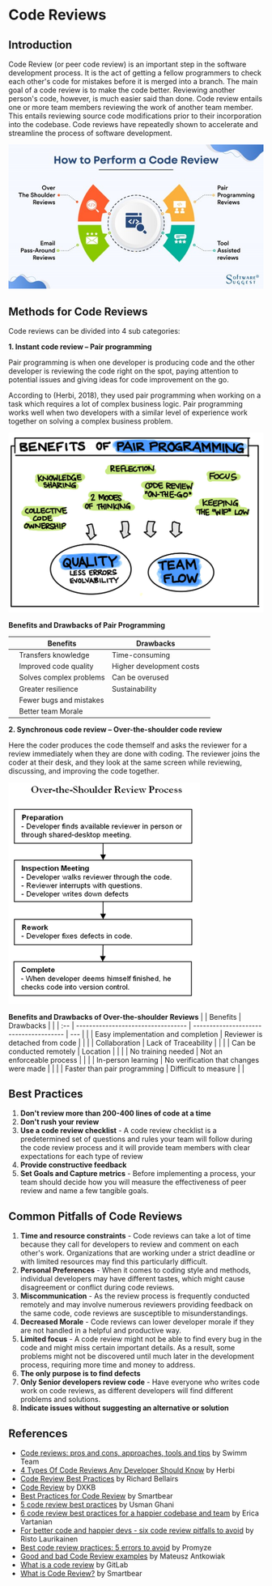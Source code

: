 # Code Reviews
## Introduction
Code Review (or peer code review) is an important step in the software development process. It is the act of getting a  fellow programmers to check each other's code for mistakes before it is merged into a branch. 
The main goal of a code review is to make the code better. Reviewing another person's code, however, is much easier said than done. Code review entails one or more team members reviewing the work of another team member. This entails reviewing source code modifications prior to their incorporation into the codebase. Code reviews have repeatedly shown to accelerate and streamline the process of software development.

![Code review methods](../images/codeReview.jpg)

## Methods for Code Reviews

Code reviews can be divided into 4 sub categories:

**1. Instant code review – Pair programming**

Pair programming is when one developer is producing code and the other developer is reviewing the code right on the spot, paying attention to potential issues and giving ideas for code improvement on the go. 

According to (Herbi, 2018), they used pair programming when working on a task which requires a lot of complex business logic. Pair programming works well when two developers with a similar level of experience work together on solving a complex business problem.

![Benefits of Pair Programming Image](../images/PairProgramming.jpg)

**Benefits and Drawbacks of Pair Programming**

|     | Benefits                | Drawbacks                |     |
| :-- | ----------------------- | ------------------------ | --- |
|     | Transfers knowledge     | Time-consuming           |     |
|     | Improved code quality   | Higher development costs |     |
|     | Solves complex problems | Can be overused          |     |
|     | Greater resilience      | Sustainability           |     |
|     | Fewer bugs and mistakes |                          |     |
|     | Better team Morale      |                          |     |


**2. Synchronous code review – Over-the-shoulder code review**

Here the coder produces the code themself and asks the reviewer for a review immediately when they are done with coding. The reviewer joins the coder at their desk, and they look at the same screen while reviewing, discussing, and improving the code together.

![Over-the-Shoulder Review Process Image](../images/overTheShoulder.png)

**Benefits and Drawbacks of Over-the-shoulder Reviews**
|     | Benefits                           | Drawbacks                              |     |
| :-- | ---------------------------------- | -------------------------------------- | --- |
|     | Easy implementation and completion | Reviewer is detached from code         |     |
|     | Collaboration                      | Lack of Traceability                   |     |
|     | Can be conducted remotely          | Location                               |     |
|     | No training needed                 | Not an enforceable process             |     |
|     | In-person learning                 | No verification that changes were made |     |
|     | Faster than pair programming       | Difficult to measure                   |     |

## Best Practices
1. **Don't review more than 200-400 lines of code at a time**
2. **Don't rush your review** 
3. **Use a code review checklist** -  A code review checklist is a predetermined set of questions and rules your team will follow during the code review process and it will provide team members with clear expectations for each type of review
4. **Provide constructive feedback**
5. **Set Goals and Capture metrics** - Before implementing a process, your team should decide how you will measure the effectiveness of peer review and name a few tangible goals. 

## Common Pitfalls of Code Reviews 

1. **Time and resource constraints** - Code reviews can take a lot of time because they call for developers to review and comment on each other's work. Organizations that are working under a strict deadline or with limited resources may find this particularly difficult.
2. **Personal Preferences** - When it comes to coding style and methods, individual developers may have different tastes, which might cause disagreement or conflict during code reviews.
3. **Miscommunication** - As the review process is frequently conducted remotely and may involve numerous reviewers providing feedback on the same code, code reviews are susceptible to misunderstandings. 
4. **Decreased Morale** - Code reviews can lower developer morale if they are not handled in a helpful and productive way.
5. **Limited focus** - A code review might not be able to find every bug in the code and might miss certain important details. As a result, some problems might not be discovered until much later in the development process, requiring more time and money to address.
6. **The only purpose is to find defects** 
7. **Only Senior developers review code** - Have everyone who writes code work on code reviews, as different developers will find different problems and solutions.
8. **Indicate issues without suggesting an alternative or solution** 


## References
- [Code reviews: pros and cons, approaches, tools and tips](https://swimm.io/learn/code-reviews/code-reviews-pros-and-cons-approaches-tools-and-tips/) by Swimm Team
- [4 Types Of Code Reviews Any Developer Should Know](https://www.scrum-tips.com/agile/types-of-code-reviews/#:~:text=Instant%20code%20review%E2%80%94also%20known,as%20meeting%2Dbased%20code%20review) by Herbi
- [Code Review Best Practices](https://www.perforce.com/blog/qac/9-best-practices-for-code-review) by Richard Bellairs
- [Code Review](https://developerexperience.io/articles/code-review) by DXKB
- [Best Practices for Code Review](https://smartbear.com/learn/code-review/best-practices-for-peer-code-review/) by Smartbear
- [5 code review best practices](https://www.atlassian.com/blog/add-ons/code-review-best-practices) by Usman Ghani
- [6 code review best practices for a happier codebase and team](https://www.educative.io/blog/code-review-best-practices) by Erica Vartanian
- [For better code and happier devs - six code review pitfalls to avoid](https://polarsquad.com/blog/make-code-reviews-work) by Risto Laurikainen
- [Best code review practices: 5 errors to avoid](https://www.promyze.com/code-review-best-practices/) by Promyze
- [Good and bad Code Review examples](https://medium.com/transparent-data-eng/good-and-bad-code-review-examples-219c0024e6b0) by Mateusz Antkowiak
- [What is a code review](https://about.gitlab.com/topics/version-control/what-is-code-review/) by GitLab
- [What is Code Review?](https://smartbear.com/learn/code-review/what-is-code-review/) by Smartbear